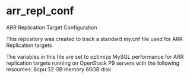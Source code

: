 # arr_repl_conf
ARR Replication Target Configuration

This repository was created to track a standard my.cnf file used for ARR Replication targets

The variables in this file are set to optimize MySQL performance for ARR replication targets running on OpenStack P9 servers with the following resources:
  8cpu
  32 GB memory
  60GB disk
